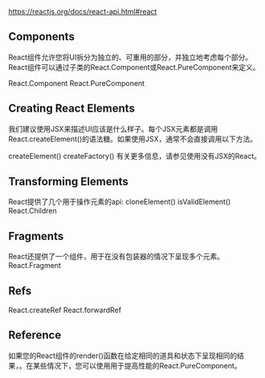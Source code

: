 https://reactjs.org/docs/react-api.html#react

## Components
React组件允许您将UI拆分为独立的、可重用的部分，并独立地考虑每个部分。React组件可以通过子类的React.Component或React.PureComponent来定义。

React.Component
React.PureComponent

## Creating React Elements
我们建议使用JSX来描述UI应该是什么样子。每个JSX元素都是调用React.createElement()的语法糖。如果使用JSX，通常不会直接调用以下方法。

createElement()
createFactory()
有关更多信息，请参见使用没有JSX的React。

## Transforming Elements
React提供了几个用于操作元素的api:
cloneElement()
isValidElement()
React.Children

## Fragments
React还提供了一个组件，用于在没有包装器的情况下呈现多个元素。  
React.Fragment

## Refs
React.createRef
React.forwardRef

## Reference
如果您的React组件的render()函数在给定相同的道具和状态下呈现相同的结果，。在某些情况下，您可以使用用于提高性能的React.PureComponent。